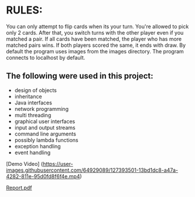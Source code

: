 # RULES:
You can only attempt to flip cards when its your turn. You're allowed to pick only 2 cards. After that,
you switch turns with the other player even if you matched a pair.
If all cards have been matched, the player who has more matched pairs wins. If both players scored the same,
it ends with draw.
By default the program uses images from the images directory.
The program connects to localhost by default.

## The following were used in this project:
- design of objects
- inheritance
- Java interfaces
- network programming
- multi threading
- graphical user interfaces
- input and output streams
- command line arguments
- possibly lambda functions
- exception handling
- event handling


[Demo Video]
(https://user-images.githubusercontent.com/64929089/127393501-13bd1dc8-a47a-4282-811e-95d0fd8f6f4e.mp4)

[Report.pdf](https://github.com/fadimedurna/Memory_Game/files/6896342/Report.pdf)

